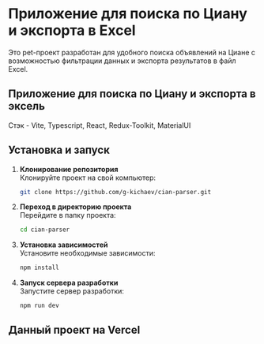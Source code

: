 # Приложение для поиска по Циану и экспорта в Excel

Это pet-проект разработан для удобного поиска объявлений на Циане с возможностью фильтрации данных и экспорта результатов в файл Excel.

## Приложение для поиска по Циану и экспорта в эксель

Стэк - Vite, Typescript, React, Redux-Toolkit, MaterialUI

## Установка и запуск

1. **Клонирование репозитория**  
   Клонируйте проект на свой компьютер:

   ```bash
   git clone https://github.com/g-kichaev/cian-parser.git
   ```

2. **Переход в директорию проекта**  
   Перейдите в папку проекта:

   ```bash
   cd cian-parser
   ```

3. **Установка зависимостей**  
   Установите необходимые зависимости:

   ```bash
   npm install
   ```

4. **Запуск сервера разработки**  
   Запустите сервер разработки:
   ```bash
   npm run dev
   ```

## Данный проект на Vercel
